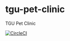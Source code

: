 # tgu-pet-clinic
TGU Pet Clinic

[![CircleCI](https://dl.circleci.com/status-badge/img/gh/TheGamerUrso/tgu-pet-clinic/tree/main.svg?style=svg)](https://dl.circleci.com/status-badge/redirect/gh/TheGamerUrso/tgu-pet-clinic/tree/main)
